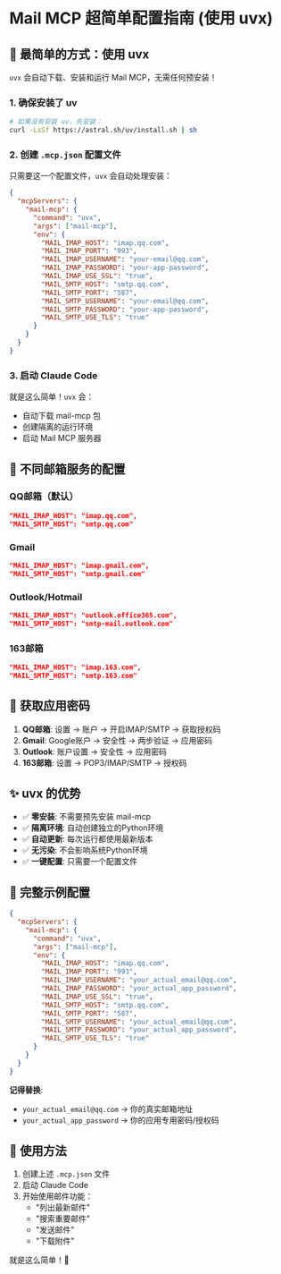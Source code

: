 # Mail MCP 超简单配置指南 (使用 uvx)

## 🚀 最简单的方式：使用 uvx

`uvx` 会自动下载、安装和运行 Mail MCP，无需任何预安装！

### 1. 确保安装了 uv
```bash
# 如果没有安装 uv，先安装：
curl -LsSf https://astral.sh/uv/install.sh | sh
```

### 2. 创建 `.mcp.json` 配置文件

只需要这一个配置文件，`uvx` 会自动处理安装：

```json
{
  "mcpServers": {
    "mail-mcp": {
      "command": "uvx",
      "args": ["mail-mcp"],
      "env": {
        "MAIL_IMAP_HOST": "imap.qq.com",
        "MAIL_IMAP_PORT": "993",
        "MAIL_IMAP_USERNAME": "your-email@qq.com",
        "MAIL_IMAP_PASSWORD": "your-app-password",
        "MAIL_IMAP_USE_SSL": "true",
        "MAIL_SMTP_HOST": "smtp.qq.com",
        "MAIL_SMTP_PORT": "587",
        "MAIL_SMTP_USERNAME": "your-email@qq.com",
        "MAIL_SMTP_PASSWORD": "your-app-password",
        "MAIL_SMTP_USE_TLS": "true"
      }
    }
  }
}
```

### 3. 启动 Claude Code

就是这么简单！`uvx` 会：
- 自动下载 mail-mcp 包
- 创建隔离的运行环境
- 启动 Mail MCP 服务器

## 📧 不同邮箱服务的配置

### QQ邮箱（默认）
```json
"MAIL_IMAP_HOST": "imap.qq.com",
"MAIL_SMTP_HOST": "smtp.qq.com"
```

### Gmail
```json
"MAIL_IMAP_HOST": "imap.gmail.com", 
"MAIL_SMTP_HOST": "smtp.gmail.com"
```

### Outlook/Hotmail
```json
"MAIL_IMAP_HOST": "outlook.office365.com",
"MAIL_SMTP_HOST": "smtp-mail.outlook.com"
```

### 163邮箱
```json
"MAIL_IMAP_HOST": "imap.163.com",
"MAIL_SMTP_HOST": "smtp.163.com"
```

## 🔐 获取应用密码

1. **QQ邮箱**: 设置 → 账户 → 开启IMAP/SMTP → 获取授权码
2. **Gmail**: Google账户 → 安全性 → 两步验证 → 应用密码
3. **Outlook**: 账户设置 → 安全性 → 应用密码
4. **163邮箱**: 设置 → POP3/IMAP/SMTP → 授权码

## ✨ uvx 的优势

- ✅ **零安装**: 不需要预先安装 mail-mcp
- ✅ **隔离环境**: 自动创建独立的Python环境
- ✅ **自动更新**: 每次运行都使用最新版本
- ✅ **无污染**: 不会影响系统Python环境
- ✅ **一键配置**: 只需要一个配置文件

## 🎯 完整示例配置

```json
{
  "mcpServers": {
    "mail-mcp": {
      "command": "uvx", 
      "args": ["mail-mcp"],
      "env": {
        "MAIL_IMAP_HOST": "imap.qq.com",
        "MAIL_IMAP_PORT": "993",
        "MAIL_IMAP_USERNAME": "your_actual_email@qq.com",
        "MAIL_IMAP_PASSWORD": "your_actual_app_password",
        "MAIL_IMAP_USE_SSL": "true",
        "MAIL_SMTP_HOST": "smtp.qq.com",
        "MAIL_SMTP_PORT": "587", 
        "MAIL_SMTP_USERNAME": "your_actual_email@qq.com",
        "MAIL_SMTP_PASSWORD": "your_actual_app_password",
        "MAIL_SMTP_USE_TLS": "true"
      }
    }
  }
}
```

**记得替换**:
- `your_actual_email@qq.com` → 你的真实邮箱地址
- `your_actual_app_password` → 你的应用专用密码/授权码

## 🚀 使用方法

1. 创建上述 `.mcp.json` 文件
2. 启动 Claude Code
3. 开始使用邮件功能：
   - "列出最新邮件"
   - "搜索重要邮件"
   - "发送邮件"
   - "下载附件"

就是这么简单！🎉